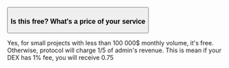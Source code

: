  <button class="course-accordion">
              <h3>
               Is this free? What's a price of your service
              </h3>
            </button>
            <div class="course-panel">
              <div class="inner">
                <p>Yes, for small projects with less than 100 000$ monthly volume, it's free. Otherwise, protocol will charge 1/5 of admin's revenue. This is mean if your DEX has 1% fee, you will receive 0.75 </p>
              </div>
            </div>
